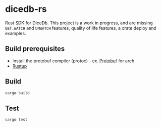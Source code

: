 # dicedb-rs

Rust SDK for DiceDb.
This project is a work in progress, and are missing ```GET.WATCH``` and ```UNWATCH``` features, quality of life features, a crate deploy and examples.

## Build prerequisites

- Install the protobuf compiler (protoc) - ex. [Protobuf](https://archlinux.org/packages/extra/x86_64/protobuf/) for arch.
- [Rustup](https://www.rust-lang.org/tools/install)

## Build

```bash
cargo build
```

## Test

```bash
cargo test
```
